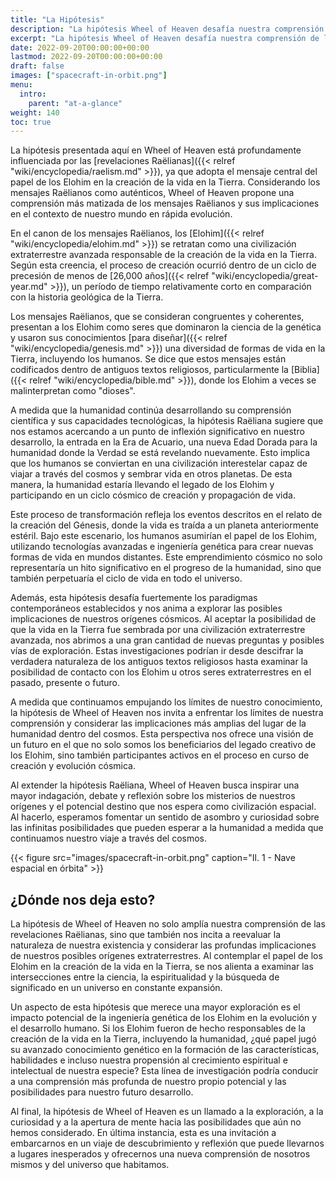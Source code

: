 ```yaml
---
title: "La Hipótesis"
description: "La hipótesis Wheel of Heaven desafía nuestra comprensión de los orígenes humanos e invita a considerar las profundas implicaciones de nuestras conexiones extraterrestres potenciales. Al explorar el papel de los Elohim en la creación de vida en la Tierra, nos adentramos en la intersección de la ciencia, la espiritualidad y nuestro lugar en el cosmos. Esta hipótesis también abre nuevas vías de exploración, como examinar textos religiosos antiguos y mitologías en el contexto de los contactos extraterrestres. Nos lleva a reflexionar sobre las consecuencias de nuestros orígenes cósmicos en el futuro de la exploración espacial, la ética y las interacciones con civilizaciones extraterrestres."
excerpt: "La hipótesis Wheel of Heaven desafía nuestra comprensión de los orígenes humanos e invita a considerar las profundas implicaciones de nuestras conexiones extraterrestres potenciales. Al explorar el papel de los Elohim en la creación de vida en la Tierra, nos adentramos en la intersección de la ciencia, la espiritualidad y nuestro lugar en el cosmos. Esta hipótesis también abre nuevas vías de exploración, como examinar textos religiosos antiguos y mitologías en el contexto de los contactos extraterrestres. Nos lleva a reflexionar sobre las consecuencias de nuestros orígenes cósmicos en el futuro de la exploración espacial, la ética y las interacciones con civilizaciones extraterrestres."
date: 2022-09-20T00:00:00+00:00
lastmod: 2022-09-20T00:00:00+00:00
draft: false
images: ["spacecraft-in-orbit.png"]
menu:
  intro:
    parent: "at-a-glance"
weight: 140
toc: true
---
```


La hipótesis presentada aquí en Wheel of Heaven está profundamente influenciada por las [revelaciones Raëlianas]({{< relref "wiki/encyclopedia/raelism.md" >}}), ya que adopta el mensaje central del papel de los Elohim en la creación de la vida en la Tierra. Considerando los mensajes Raëlianos como auténticos, Wheel of Heaven propone una comprensión más matizada de los mensajes Raëlianos y sus implicaciones en el contexto de nuestro mundo en rápida evolución.

En el canon de los mensajes Raëlianos, los [Elohim]({{< relref "wiki/encyclopedia/elohim.md" >}}) se retratan como una civilización extraterrestre avanzada responsable de la creación de la vida en la Tierra. Según esta creencia, el proceso de creación ocurrió dentro de un ciclo de precesión de menos de [26,000 años]({{< relref "wiki/encyclopedia/great-year.md" >}}), un período de tiempo relativamente corto en comparación con la historia geológica de la Tierra.

Los mensajes Raëlianos, que se consideran congruentes y coherentes, presentan a los Elohim como seres que dominaron la ciencia de la genética y usaron sus conocimientos [para diseñar]({{< relref "wiki/encyclopedia/genesis.md" >}}) una diversidad de formas de vida en la Tierra, incluyendo los humanos. Se dice que estos mensajes están codificados dentro de antiguos textos religiosos, particularmente la [Biblia]({{< relref "wiki/encyclopedia/bible.md" >}}), donde los Elohim a veces se malinterpretan como "dioses".

A medida que la humanidad continúa desarrollando su comprensión científica y sus capacidades tecnológicas, la hipótesis Raëliana sugiere que nos estamos acercando a un punto de inflexión significativo en nuestro desarrollo, la entrada en la Era de Acuario, una nueva Edad Dorada para la humanidad donde la Verdad se está revelando nuevamente. Esto implica que los humanos se conviertan en una civilización interestelar capaz de viajar a través del cosmos y sembrar vida en otros planetas. De esta manera, la humanidad estaría llevando el legado de los Elohim y participando en un ciclo cósmico de creación y propagación de vida.

Este proceso de transformación refleja los eventos descritos en el relato de la creación del Génesis, donde la vida es traída a un planeta anteriormente estéril. Bajo este escenario, los humanos asumirían el papel de los Elohim, utilizando tecnologías avanzadas e ingeniería genética para crear nuevas formas de vida en mundos distantes. Este emprendimiento cósmico no solo representaría un hito significativo en el progreso de la humanidad, sino que también perpetuaría el ciclo de vida en todo el universo.

Además, esta hipótesis desafía fuertemente los paradigmas contemporáneos establecidos y nos anima a explorar las posibles implicaciones de nuestros orígenes cósmicos. Al aceptar la posibilidad de que la vida en la Tierra fue sembrada por una civilización extraterrestre avanzada, nos abrimos a una gran cantidad de nuevas preguntas y posibles vías de exploración. Estas investigaciones podrían ir desde descifrar la verdadera naturaleza de los antiguos textos religiosos hasta examinar la posibilidad de contacto con los Elohim u otros seres extraterrestres en el pasado, presente o futuro.

A medida que continuamos empujando los límites de nuestro conocimiento, la hipótesis de Wheel of Heaven nos invita a enfrentar los límites de nuestra comprensión y considerar las implicaciones más amplias del lugar de la humanidad dentro del cosmos. Esta perspectiva nos ofrece una visión de un futuro en el que no solo somos los beneficiarios del legado creativo de los Elohim, sino también participantes activos en el proceso en curso de creación y evolución cósmica.

Al extender la hipótesis Raëliana, Wheel of Heaven busca inspirar una mayor indagación, debate y reflexión sobre los misterios de nuestros orígenes y el potencial destino que nos espera como civilización espacial. Al hacerlo, esperamos fomentar un sentido de asombro y curiosidad sobre las infinitas posibilidades que pueden esperar a la humanidad a medida que continuamos nuestro viaje a través del cosmos.

{{< figure src="images/spacecraft-in-orbit.png" caption="Il. 1 - Nave espacial en órbita" >}}

## ¿Dónde nos deja esto?

La hipótesis de Wheel of Heaven no solo amplía nuestra comprensión de las revelaciones Raëlianas, sino que también nos incita a reevaluar la naturaleza de nuestra existencia y considerar las profundas implicaciones de nuestros posibles orígenes extraterrestres. Al contemplar el papel de los Elohim en la creación de la vida en la Tierra, se nos alienta a examinar las intersecciones entre la ciencia, la espiritualidad y la búsqueda de significado en un universo en constante expansión.

Un aspecto de esta hipótesis que merece una mayor exploración es el impacto potencial de la ingeniería genética de los Elohim en la evolución y el desarrollo humano. Si los Elohim fueron de hecho responsables de la creación de la vida en la Tierra, incluyendo la humanidad, ¿qué papel jugó su avanzado conocimiento genético en la formación de las características, habilidades e incluso nuestra propensión al crecimiento espiritual e intelectual de nuestra especie? Esta línea de investigación podría conducir a una comprensión más profunda de nuestro propio potencial y las posibilidades para nuestro futuro desarrollo.

Al final, la hipótesis de Wheel of Heaven es un llamado a la exploración, a la curiosidad y a la apertura de mente hacia las posibilidades que aún no hemos considerado. En última instancia, esta es una invitación a embarcarnos en un viaje de descubrimiento y reflexión que puede llevarnos a lugares inesperados y ofrecernos una nueva comprensión de nosotros mismos y del universo que habitamos.
